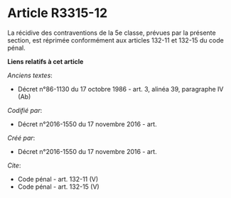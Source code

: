 # Article R3315-12

La récidive des contraventions de la 5e classe, prévues par la présente section, est réprimée conformément aux articles
132-11 et 132-15 du code pénal.

**Liens relatifs à cet article**

_Anciens textes_:

  - Décret n°86-1130 du 17 octobre 1986 - art. 3, alinéa 39, paragraphe IV  (Ab)

_Codifié par_:

  - Décret n°2016-1550 du 17 novembre 2016 - art.

_Créé par_:

  - Décret n°2016-1550 du 17 novembre 2016 - art.

_Cite_:

  - Code pénal - art. 132-11 (V)
  - Code pénal - art. 132-15 (V)
